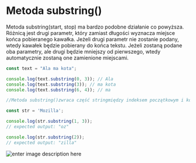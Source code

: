 # Metoda substring()

Metoda substring(start, stop) ma bardzo podobne działanie co powyższa. Różnicą jest drugi parametr, który zamiast długości wyznacza miejsce końca pobieranego kawałka. Jeżeli drugi parametr nie zostanie podany, wtedy kawałek będzie pobierany do końca tekstu. Jeżeli zostaną podane oba parametry, ale drugi będzie mniejszy od pierwszego, wtedy automatycznie zostaną one zamienione miejscami.

```js
const text = "Ala ma kota";

console.log(text.substring(0, 3)); // Ala
console.log(text.substring(3)); // ma kota
console.log(text.substring(6, 4)); // ma

//Metoda substring()zwraca część stringmiędzy indeksem początkowym i końcowym lub na końcu ciągu.

const str = 'Mozilla';

console.log(str.substring(1, 3));
// expected output: "oz"

console.log(str.substring(2));
// expected output: "zilla"
```

![enter image description here](https://cdn.discordapp.com/attachments/903743617829568513/934395039944146954/unknown.png)